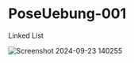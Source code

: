 # PoseUebung-001
Linked List


![Screenshot 2024-09-23 140255](https://github.com/user-attachments/assets/690986bd-7263-4ce4-82f4-3afef0f2d9f2)
